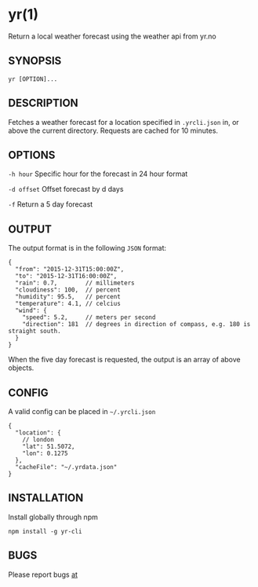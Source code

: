 # yr(1)
Return a local weather forecast using the weather api from yr.no

## SYNOPSIS

`yr [OPTION]...`

## DESCRIPTION
Fetches a weather forecast for a location specified in `.yrcli.json` in, or above the current directory. Requests are cached for 10 minutes.

## OPTIONS

`-h hour`      Specific hour for the forecast in 24 hour format

`-d offset`    Offset forecast by d days

`-f`           Return a 5 day forecast

## OUTPUT
The output format is in the following `JSON` format:

```
{
  "from": "2015-12-31T15:00:00Z",
  "to": "2015-12-31T16:00:00Z",
  "rain": 0.7,        // millimeters
  "cloudiness": 100,  // percent
  "humidity": 95.5,   // percent
  "temperature": 4.1, // celcius
  "wind": {
    "speed": 5.2,     // meters per second
    "direction": 181  // degrees in direction of compass, e.g. 180 is straight south.
  }
}
```

When the five day forecast is requested, the output is an array of above objects.

## CONFIG
A valid config can be placed in `~/.yrcli.json`

```
{
  "location": {
    // london
    "lat": 51.5072,
    "lon": 0.1275
  },
  "cacheFile": "~/.yrdata.json"
}
```

## INSTALLATION
Install globally through npm

`npm install -g yr-cli`

## BUGS
Please report bugs [at](https://github.com/clux/yr-cli/issues)
